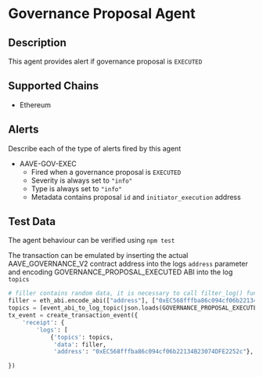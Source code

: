 # Governance Proposal Agent

## Description

This agent provides alert if governance proposal is `EXECUTED`

## Supported Chains

- Ethereum

## Alerts

Describe each of the type of alerts fired by this agent

- AAVE-GOV-EXEC
  - Fired when a governance proposal is `EXECUTED`
  - Severity is always set to `"info"`
  - Type is always set to `"info"`
  - Metadata contains proposal `id` and `initiator_execution` address

## Test Data

The agent behaviour can be verified using `npm test`

The transaction can be emulated by inserting the actual AAVE_GOVERNANCE_V2 contract address into the
logs `address` parameter and encoding GOVERNANCE_PROPOSAL_EXECUTED ABI into the log `topics`
```python
# filler contains random data, it is necessary to call filter_log() function
filler = eth_abi.encode_abi(["address"], ["0xEC568fffba86c094cf06b22134B23074DFE2252c"])
topics = [event_abi_to_log_topic(json.loads(GOVERNANCE_PROPOSAL_EXECUTED_ABI)), filler]
tx_event = create_transaction_event({
    'receipt': {
        'logs': [
            {'topics': topics,
             'data': filler,
             'address': "0xEC568fffba86c094cf06b22134B23074DFE2252c"}, ]},

})
```